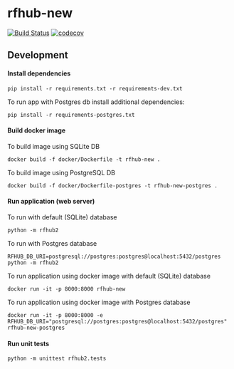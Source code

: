 # rfhub-new

[![Build Status](https://travis-ci.org/pbylicki/rfhub-new.svg?branch=master)](https://travis-ci.org/pbylicki/rfhub-new)
[![codecov](https://codecov.io/gh/pbylicki/rfhub-new/branch/master/graph/badge.svg)](https://codecov.io/gh/pbylicki/rfhub-new)
## Development

#### Install dependencies
```
pip install -r requirements.txt -r requirements-dev.txt
```
To run app with Postgres db install additional dependencies:
```
pip install -r requirements-postgres.txt
```
#### Build docker image
To build image using SQLite DB
```
docker build -f docker/Dockerfile -t rfhub-new .
```
To build image using PostgreSQL DB
```
docker build -f docker/Dockerfile-postgres -t rfhub-new-postgres .
```
#### Run application (web server)
To run with default (SQLite) database
```
python -m rfhub2
```
To run with Postgres database
```
RFHUB_DB_URI=postgresql://postgres:postgres@localhost:5432/postgres python -m rfhub2
```
To run application using docker image with default (SQLite) database
```
docker run -it -p 8000:8000 rfhub-new
```
To run application using docker image with Postgres database
```
docker run -it -p 8000:8000 -e RFHUB_DB_URI="postgresql://postgres:postgres@localhost:5432/postgres" rfhub-new-postgres
```
#### Run unit tests
```
python -m unittest rfhub2.tests
```
